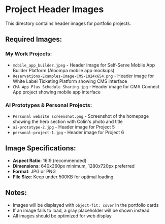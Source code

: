 # Project Header Images

This directory contains header images for portfolio projects.

## Required Images:

### My Work Projects:
- `mobile_app_builder.jpeg` - Header image for Self-Serve Mobile App Builder Platform (Aloompa mobile app mockups)
- `Reservations-Examples-Image-CMS-1024x654.png` - Header image for White Label Ticketing Platform showing CMS interface
- `CMA App Plus Schedule Sharing.jpg` - Header image for CMA Connect App project showing mobile app interface

### AI Prototypes & Personal Projects:
- `Personal website screenshot.png` - Screenshot of the homepage showing the hero section with Colin's photo and title
- `ai-prototype-2.jpg` - Header image for Project 5
- `personal-project-1.jpg` - Header image for Project 6

## Image Specifications:
- **Aspect Ratio**: 16:9 (recommended)
- **Dimensions**: 640x360px minimum, 1280x720px preferred
- **Format**: JPG or PNG
- **File Size**: Keep under 500KB for optimal loading

## Notes:
- Images will be displayed with `object-fit: cover` in the portfolio cards
- If an image fails to load, a gray placeholder will be shown instead
- All images should be optimized for web display
